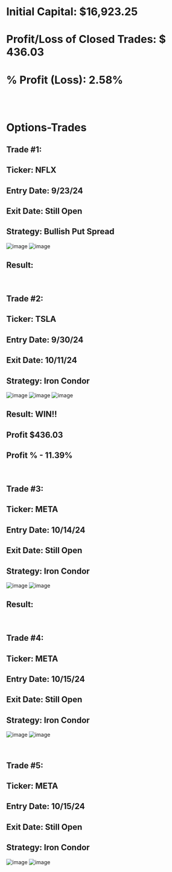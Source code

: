 # Initial Capital: $16,923.25
# Profit/Loss of Closed Trades: $ 436.03
# % Profit (Loss): 2.58%

<br>
<br>

# Options-Trades

## Trade #1: 
## Ticker: NFLX
## Entry Date: 9/23/24
## Exit Date: Still Open
## Strategy: Bullish Put Spread

![image](https://github.com/user-attachments/assets/ae74f980-8231-4557-8514-c2f13368a982)
![image](https://github.com/user-attachments/assets/9eadd58e-c9a1-4e39-89c3-d4319afc9d16)

## Result: 

<br>

## Trade #2: 
## Ticker: TSLA
## Entry Date: 9/30/24
## Exit Date: 10/11/24
## Strategy: Iron Condor

![image](https://github.com/user-attachments/assets/a382446b-e17c-4fdc-8564-699f2de75254)
![image](https://github.com/user-attachments/assets/e490c5e9-6872-45bd-be58-274eca1dddbb)
![image](https://github.com/user-attachments/assets/1437cb12-a80c-400b-a3bb-22b7cc1967d4)


## Result: WIN!!
##         Profit $436.03
##         Profit % - 11.39%  

<br>

## Trade #3: 
## Ticker: META
## Entry Date: 10/14/24
## Exit Date: Still Open
## Strategy: Iron Condor

![image](https://github.com/user-attachments/assets/8633e369-6eeb-46a2-bcf5-b36613faed37)
![image](https://github.com/user-attachments/assets/b29d1ec8-1385-484e-91c2-b72ea70d0e3c)

## Result: 

<br>

## Trade #4: 
## Ticker: META
## Entry Date: 10/15/24
## Exit Date: Still Open
## Strategy: Iron Condor

![image](https://github.com/user-attachments/assets/d3bd0376-34d9-4d58-8c6c-f0abc849d7de)
![image](https://github.com/user-attachments/assets/b00e37ee-bb3b-4a55-bc2b-9b423665f7bf)

<br>

## Trade #5: 
## Ticker: META
## Entry Date: 10/15/24
## Exit Date: Still Open
## Strategy: Iron Condor

![image](https://github.com/user-attachments/assets/cf8ab887-8d68-4b7d-8344-586ed14ce6ce)
![image](https://github.com/user-attachments/assets/32f439cb-2774-4743-a133-32bb0aba1386)
